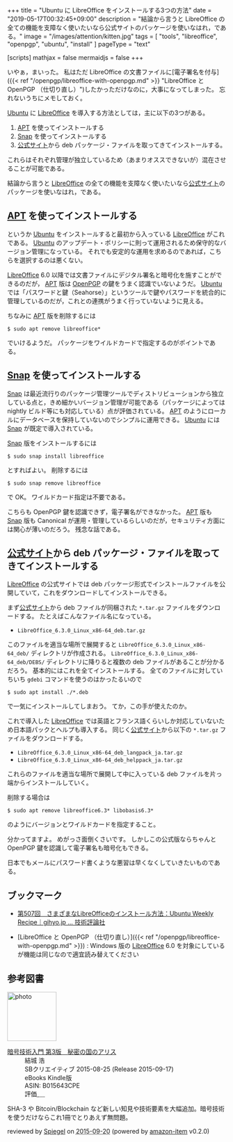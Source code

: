 +++
title = "Ubuntu に LibreOffice をインストールする3つの方法"
date =  "2019-05-17T00:32:45+09:00"
description = "結論から言うと LibreOffice の全ての機能を支障なく使いたいなら公式サイトのパッケージを使いなはれ，である。"
image = "/images/attention/kitten.jpg"
tags = [ "tools", "libreoffice", "openpgp", "ubuntu", "install" ]
pageType = "text"

[scripts]
  mathjax = false
  mermaidjs = false
+++

いやぁ，まいった。
私はただ LibreOffice の文書ファイルに[電子署名を付与]({{< ref "/openpgp/libreoffice-with-openpgp.md" >}} "LibreOffice と OpenPGP （仕切り直し）")したかっただけなのに，大事になってしまった。
忘れないうちにメモしておく。

[Ubuntu] に [LibreOffice] を導入する方法としては，主に以下の3つがある。

1. [APT] を使ってインストールする
2. [Snap] を使ってインストールする
3. [公式サイト]から deb パッケージ・ファイルを取ってきてインストールする。

これらはそれぞれ管理が独立しているため（あまりオススできないが）混在させることが可能である。

結論から言うと [LibreOffice] の全ての機能を支障なく使いたいなら[公式サイト]のパッケージを使いなはれ，である。

## [APT] を使ってインストールする

というか [Ubuntu] をインストールすると最初から入っている [LibreOffice] がこれである。
[Ubuntu] のアップデート・ポリシーに則って運用されるため保守的なバージョン管理になっている。
それでも安定的な運用を求めるのであれば，こちらを選択するのは悪くない。

[LibreOffice] 6.0 以降では文書ファイルにデジタル署名と暗号化を施すことができるのだが， [APT] 版は [OpenPGP] の鍵をうまく認識でいないようだ。
[Ubuntu] では「パスワードと鍵（Seahorse）」というツールで鍵やパスワードを統合的に管理しているのだが，これとの連携がうまく行っていないように見える。

ちなみに [APT] 版を削除するには

```text
$ sudo apt remove libreoffice*
```

でいけるようだ。
パッケージをワイルドカードで指定するのがポイントである。

## [Snap] を使ってインストールする

[Snap] は最近流行りのパッケージ管理ツールでディストリビューションから独立している点と，きめ細かいバージョン管理が可能である（パッケージによっては nightly ビルド等にも対応している）点が評価されている。
[APT] のようにローカルにデータベースを保持していないのでシンプルに運用できる。
[Ubuntu] には [Snap] が既定で導入されている。

[Snap] 版をインストールするには

```text
$ sudo snap install libreoffice
```

とすればよい。
削除するには

```text
$ sudo snap remove libreoffice
```

で OK。
ワイルドカード指定は不要である。

こちらも OpenPGP 鍵を認識できず，電子署名ができなかった。
[APT] 版も [Snap] 版も Canonical が運用・管理しているらしいのだが，セキュリティ方面には関心が薄いのだろう。
残念な話である。

## [公式サイト]から deb パッケージ・ファイルを取ってきてインストールする

[LibreOffice] の公式サイトでは deb パッケージ形式でインストールファイルを公開していて，これをダウンロードしてインストールできる。

まず[公式サイト]から deb ファイルが同梱された `*.tar.gz` ファイルをダウンロードする。
たとえばこんなファイル名になっている。

- `LibreOffice_6.3.0_Linux_x86-64_deb.tar.gz`

このファイルを適当な場所で展開すると `LibreOffice_6.3.0_Linux_x86-64_deb/` ディレクトリが作成される。
`LibreOffice_6.3.0_Linux_x86-64_deb/DEBS/` ディレクトリに降りると複数の deb ファイルがあることが分かるだろう。
基本的にはこれを全てインストールする。
全てのファイルに対していちいち `gdebi` コマンドを使うのはかったるいので

```text
$ sudo apt install ./*.deb
```

で一気にインストールしてしまおう。
てか，この手が使えたのか。

これで導入した [LibreOffice] では英語とフランス語くらいしか対応していないため日本語パックとヘルプも導入する。
同じく[公式サイト]から以下の `*.tar.gz` ファイルをダウンロードする。

- `LibreOffice_6.3.0_Linux_x86-64_deb_langpack_ja.tar.gz`
- `LibreOffice_6.3.0_Linux_x86-64_deb_helppack_ja.tar.gz`

これらのファイルを適当な場所で展開して中に入っている deb ファイルを片っ端からインストールしていく。

削除する場合は

```text
$ sudo apt remove libreoffice6.3* libobasis6.3*
```

のようにバージョンとワイルドカードを指定すること。

分かってますよ。
めがっさ面倒くさいです。
しかしこの公式版ならちゃんと OpenPGP 鍵を認識して電子署名も暗号化もできる。

日本でもメールにパスワード書くような悪習は早くなくしていきたいものである。

## ブックマーク

- [第507回　さまざまなLibreOfficeのインストール方法：Ubuntu Weekly Recipe｜gihyo.jp … 技術評論社](https://gihyo.jp/admin/serial/01/ubuntu-recipe/0507)

- [LibreOffice と OpenPGP （仕切り直し）]({{< ref "/openpgp/libreoffice-with-openpgp.md" >}}) : Windows 版の [LibreOffice] 6.0 を対象にしているが機能は同じなので適宜読み替えてください

[Ubuntu]: https://www.ubuntu.com/ "The leading operating system for PCs, IoT devices, servers and the cloud | Ubuntu"
[APT]: https://debian-handbook.info/browse/ja-JP/stable/apt.html "第 6 章 メンテナンスと更新、APT ツール"
[Snap]: https://github.com/snapcore/snapd "snapcore/snapd: The snapd and snap tools enable systems to work with .snap files."
[LibreOffice]: https://www.libreoffice.org/ "LibreOffice - Free Office Suite - Fun Project - Fantastic People"
[公式サイト]: https://www.libreoffice.org/ "LibreOffice - Free Office Suite - Fun Project - Fantastic People"
[OpenPGP]: https://tools.ietf.org/html/rfc4880 "RFC 4880 - OpenPGP Message Format"

## 参考図書

<div class="hreview">
  <div class="photo"><a class="item url" href="https://www.amazon.co.jp/%E6%9A%97%E5%8F%B7%E6%8A%80%E8%A1%93%E5%85%A5%E9%96%80-%E7%AC%AC3%E7%89%88-%E7%A7%98%E5%AF%86%E3%81%AE%E5%9B%BD%E3%81%AE%E3%82%A2%E3%83%AA%E3%82%B9-%E7%B5%90%E5%9F%8E-%E6%B5%A9-ebook/dp/B015643CPE?SubscriptionId=AKIAJYVUJ3DMTLAECTHA&tag=baldandersinf-22&linkCode=xm2&camp=2025&creative=165953&creativeASIN=B015643CPE"><img src="https://images-fe.ssl-images-amazon.com/images/I/51t6yHHVwEL._SL160_.jpg" width="113" alt="photo"></a></div>
  <dl class="fn">
    <dt><a href="https://www.amazon.co.jp/%E6%9A%97%E5%8F%B7%E6%8A%80%E8%A1%93%E5%85%A5%E9%96%80-%E7%AC%AC3%E7%89%88-%E7%A7%98%E5%AF%86%E3%81%AE%E5%9B%BD%E3%81%AE%E3%82%A2%E3%83%AA%E3%82%B9-%E7%B5%90%E5%9F%8E-%E6%B5%A9-ebook/dp/B015643CPE?SubscriptionId=AKIAJYVUJ3DMTLAECTHA&tag=baldandersinf-22&linkCode=xm2&camp=2025&creative=165953&creativeASIN=B015643CPE">暗号技術入門 第3版　秘密の国のアリス</a></dt>
	<dd>結城 浩</dd>
    <dd>SBクリエイティブ 2015-08-25 (Release 2015-09-17)</dd>
    <dd>eBooks Kindle版</dd>
    <dd>ASIN: B015643CPE</dd>
    <dd>評価<abbr class="rating fa-sm" title="5">&nbsp;<i class="fas fa-star"></i>&nbsp;<i class="fas fa-star"></i>&nbsp;<i class="fas fa-star"></i>&nbsp;<i class="fas fa-star"></i>&nbsp;<i class="fas fa-star"></i></abbr></dd>
  </dl>
  <p class="description">SHA-3 や Bitcoin/Blockchain など新しい知見や技術要素を大幅追加。暗号技術を使うだけならこれ1冊でとりあえず無問題。</p>
  <p class="powered-by" >reviewed by <a href='#maker' class='reviewer'>Spiegel</a> on <abbr class="dtreviewed" title="2015-09-20">2015-09-20</abbr> (powered by <a href="https://github.com/spiegel-im-spiegel/amazon-item" >amazon-item</a> v0.2.0)</p>
</div>
